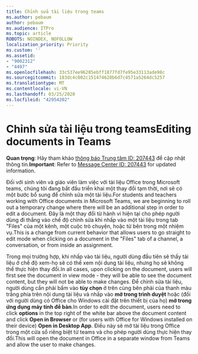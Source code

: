 ```yaml
---
title: Chỉnh sửa tài liệu trong teams
ms.author: pebaum
author: pebaum
ms.audience: ITPro
ms.topic: article
ROBOTS: NOINDEX, NOFOLLOW
localization_priority: Priority
ms.custom: ''
ms.assetid:
- "9002312"
- "4497"
ms.openlocfilehash: 33c537ee96285ebff1877fd7fe95e33113ade98c
ms.sourcegitcommit: 183dc4c002c151474628b6d7c4571a5264dc5257
ms.translationtype: MT
ms.contentlocale: vi-VN
ms.lasthandoff: 03/25/2020
ms.locfileid: "42954202"
---
```

# <a name="editing-documents-in-teams"></a><span data-ttu-id="5bae7-102">Chỉnh sửa tài liệu trong teams</span><span class="sxs-lookup"><span data-stu-id="5bae7-102">Editing documents in Teams</span></span>

<span data-ttu-id="5bae7-103">**Quan trọng**: Hãy tham khảo [thông báo Trung tâm ID: 207443](https://admin.microsoft.com/Adminportal/Home?source=applauncher#MessageCenter?id=MC207443) để cập nhật thông tin.</span><span class="sxs-lookup"><span data-stu-id="5bae7-103">**Important**: Refer to [Message Center ID: 207443](https://admin.microsoft.com/Adminportal/Home?source=applauncher#MessageCenter?id=MC207443) for updated information.</span></span> 

<span data-ttu-id="5bae7-104">Đối với sinh viên và giáo viên làm việc với tài liệu Office trong Microsoft teams, chúng tôi đang bắt đầu triển khai một thay đổi tạm thời, nơi sẽ có một bước bổ sung để chỉnh sửa một tài liệu.</span><span class="sxs-lookup"><span data-stu-id="5bae7-104">For students and teachers working with Office documents in Microsoft Teams, we are beginning to roll out a temporary change where there will be an additional step in order to edit a document.</span></span> <span data-ttu-id="5bae7-105">Đây là một thay đổi từ hành vi hiện tại cho phép người dùng đi thẳng vào chế độ chỉnh sửa khi nhấp vào một tài liệu trong tab "Files" của một kênh, một cuộc trò chuyện, hoặc từ bên trong một nhiệm vụ.</span><span class="sxs-lookup"><span data-stu-id="5bae7-105">This is a change from current behavior that allows users to go straight to edit mode when clicking on a document in the "Files" tab of a channel, a conversation, or from inside an assignment.</span></span>

<span data-ttu-id="5bae7-106">Trong mọi trường hợp, khi nhấp vào tài liệu, người dùng đầu tiên sẽ thấy tài liệu ở chế độ xem-họ sẽ có thể xem nội dung tài liệu, nhưng họ sẽ không thể thực hiện thay đổi.</span><span class="sxs-lookup"><span data-stu-id="5bae7-106">In all cases, upon clicking on the document, users will first see the document in view mode - they will be able to see the document content, but they will not be able to make changes.</span></span> <span data-ttu-id="5bae7-107">Để chỉnh sửa tài liệu, người dùng cần phải bấm vào **tùy chọn** ở trên cùng bên phải của thanh màu trắng phía trên nội dung tài liệu và nhấp vào **mở trong trình duyệt** hoặc (đối với người dùng có Office cho Windows cài đặt trên thiết bị của họ) **mở trong ứng dụng máy tính để bàn**.</span><span class="sxs-lookup"><span data-stu-id="5bae7-107">In order to edit the document, users need to click **options** in the top right of the white bar above the document content and click **Open in Browser** or (for users with Office for Windows installed on their device) **Open in Desktop App**.</span></span> <span data-ttu-id="5bae7-108">Điều này sẽ mở tài liệu trong Office trong một cửa sổ riêng biệt từ teams và cho phép người dùng thực hiện thay đổi.</span><span class="sxs-lookup"><span data-stu-id="5bae7-108">This will open the document in Office in a separate window from Teams and allow the user to make changes.</span></span>
